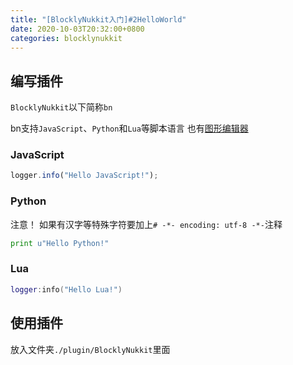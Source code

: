 ```yaml
---
title: "[BlocklyNukkit入门]#2HelloWorld"
date: 2020-10-03T20:32:00+0800
categories: blocklynukkit
---
```


## 编写插件

`BlocklyNukkit`以下简称`bn`

bn支持`JavaScript`、`Python`和`Lua`等脚本语言 也有[图形编辑器](https://tools.blocklynukkit.com/) 

### JavaScript

```javascript
logger.info("Hello JavaScript!");
```

### Python

注意！ 如果有汉字等特殊字符要加上`# -*- encoding: utf-8 -*-`注释

```python
print u"Hello Python!"
```

### Lua

```lua
logger:info("Hello Lua!")
```

## 使用插件

放入文件夹`./plugin/BlocklyNukkit`里面
